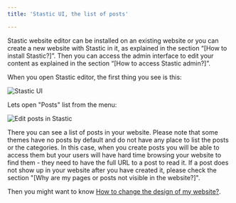 ```yaml
---
title: 'Stastic UI, the list of posts'

---
```

Stastic website editor can be installed on an existing website or you can create a new website with Stastic in it, as explained in the section “[How to install Stastic?]”. Then you can access the admin interface to edit your content as explained in the section “[How to access Stastic admin?]”.

When you open Stastic editor, the first thing you see is this:

![Stastic UI](https://www.stastic.net//assets/2019-08-03-775924.png)

Lets open "Posts" list from the menu:

![Edit posts in Stastic](https://www.stastic.net//assets/2019-08-04-285836.png)

There you can see a list of posts in your website. Please note that some themes have no posts by default and do not have any place to list the posts or the categories. In this case, when you create posts you will be able to access them but your users will have hard time browsing your website to find them - they need to have the full URL to a post to read it. If a post does not show up in your website after you have created it, please check the section "[Why are my pages or posts not visible in the website?]".

Then you might want to know [How to change the design of my website?](/docs/how-to-change-the-design-of-my-website).

